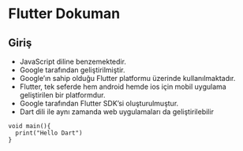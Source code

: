 # Flutter Dokuman

## Giriş
- JavaScript diline	benzemektedir.
- Google tarafından	geliştirilmiştir.
- Google’ın	sahip	olduğu Flutter platformu	üzerinde	kullanılmaktadır.
- Flutter, tek seferde	hem	android hemde ios için mobil uygulama	
geliştirilen bir platformdur.
- Google tarafından	Flutter SDK’si oluşturulmuştur.
- Dart dili ile	aynı zamanda	web	uygulamaları da geliştirilebilir

```flutter
void main(){
  print("Hello Dart")
}
```
